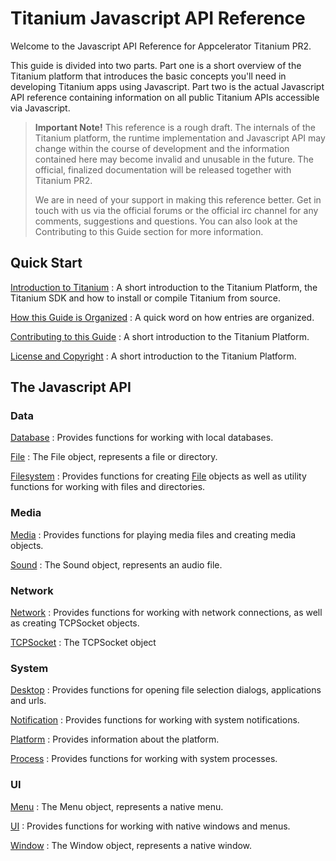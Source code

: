 Titanium Javascript API Reference
=================================

Welcome to the Javascript API Reference for Appcelerator Titanium PR2.

This guide is divided into two parts. Part one is a short overview of the Titanium platform that introduces the basic concepts you'll need in developing Titanium apps using Javascript. Part two is the actual Javascript API reference containing information on all public Titanium APIs accessible via Javascript.

> **Important Note!** This reference is a rough draft. The internals of the Titanium platform, the runtime implementation and Javascript API may change within the course of development and the information contained here may become invalid and unusable in the future. The official, finalized documentation will be released together with Titanium PR2.
> 
> We are in need of your support in making this reference better. Get in touch with us via the official forums or the official irc channel for any comments, suggestions and questions. You can also look at the Contributing to this Guide section for more information.

Quick Start
-----------

[Introduction to Titanium][Titanium]
: A short introduction to the Titanium Platform, the Titanium SDK and how to install or compile Titanium from source.

[How this Guide is Organized][Organization]
: A quick word on how entries are organized.

[Contributing to this Guide][Contributing]
: A short introduction to the Titanium Platform.

[License and Copyright][License]
: A short introduction to the Titanium Platform.

The Javascript API
------------------

### Data

[Database][Database]
: Provides functions for working with local databases.

[File][File]
: The File object, represents a file or directory.

[Filesystem][Filesystem]
: Provides functions for creating [File][] objects as well as utility functions for working with files and directories.

### Media

[Media][Media]
: Provides functions for playing media files and creating media objects.

[Sound][Sound]
: The Sound object, represents an audio file.

### Network

[Network][Network]
: Provides functions for working with network connections, as well as creating TCPSocket objects.

[TCPSocket][TCPSocket]
: The TCPSocket object

### System

[Desktop][Desktop]
: Provides functions for opening file selection dialogs, applications and urls.

[Notification][Notification]
: Provides functions for working with system notifications.

[Platform][Platform]
: Provides information about the platform.

[Process][Process]
: Provides functions for working with system processes.

### UI

[Menu][Menu]
: The Menu object, represents a native menu.

[UI][UI]
: Provides functions for working with native windows and menus.

[Window][Window]
: The Window object, represents a native window.



[Titanium]: /Overview/Titanium
[Organization]: /Overview/Organization
[Contributing]: /Overview/Contributing
[License]: /Overview/Licens

[Database]: /Data/Database
[File]: /Data/File
[Filesystem]: /Data/Filesystem

[Media]: /Media/Media
[Sound]: /Media/Sound

[Network]: /Network/Network
[TCPSocket]: /Network/TCPSocket

[Desktop]: /System/Desktop
[Notification]: /System/Notification
[Platform]: /System/Platform
[Process]: /System/Process

[UI]: /UI/UI
[Menu]: /UI/Menu
[Window]: /UI/Window